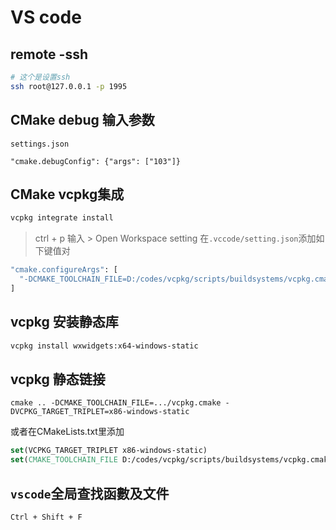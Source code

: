 # VS code

## remote -ssh
```zsh
# 这个是设置ssh
ssh root@127.0.0.1 -p 1995
```

## CMake debug 输入参数
``settings.json``
```
"cmake.debugConfig": {"args": ["103"]}
```

## CMake vcpkg集成
```bash
vcpkg integrate install
```
> ctrl + p 
> 输入 > Open Workspace setting
在``.vccode/setting.json``添加如下键值对
```bash
"cmake.configureArgs": [
  "-DCMAKE_TOOLCHAIN_FILE=D:/codes/vcpkg/scripts/buildsystems/vcpkg.cmake"
]
```

## vcpkg 安装静态库
```bash
vcpkg install wxwidgets:x64-windows-static
```

## vcpkg 静态链接
```
cmake .. -DCMAKE_TOOLCHAIN_FILE=.../vcpkg.cmake -DVCPKG_TARGET_TRIPLET=x86-windows-static
```

或者在CMakeLists.txt里添加
```cmake
set(VCPKG_TARGET_TRIPLET x86-windows-static)
set(CMAKE_TOOLCHAIN_FILE D:/codes/vcpkg/scripts/buildsystems/vcpkg.cmak)
```

## ``vscode``全局查找函數及文件
``Ctrl + Shift + F``